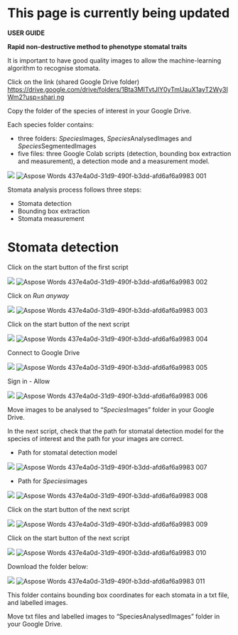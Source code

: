 <h1>This page is currently being updated</h1>


**USER GUIDE** 

**Rapid non-destructive method to phenotype stomatal traits** 

It  is  important  to have good  quality  images  to  allow  the  machine-learning  algorithm to recognise stomata. 

Click on the link  (shared Google Drive folder) [https://drive.google.com/drive/folders/1Bta3MITvtJlY0yTmUauX1ayT2Wy3IWm2?usp=shari ng ](https://drive.google.com/drive/folders/1Bta3MITvtJlY0yTmUauX1ayT2Wy3IWm2?usp=sharing)

Copy the folder of the species of interest in your Google Drive. 

Each species folder contains:  

- three folders: *Species*Images, *Species*AnalysedImages and *Species*SegmentedImages 
- five files: three Google Colab scripts (detection, bounding box extraction and measurement), a detection mode and a measurement model. 

![](Aspose.Words.437e4a0d-31d9-490f-b3dd-afd6af6a9983.001.jpeg)
![Aspose Words 437e4a0d-31d9-490f-b3dd-afd6af6a9983 001](https://user-images.githubusercontent.com/116483670/197507867-5ef08c50-a4e8-41e8-99d4-c22d0f4113da.jpeg)

Stomata analysis process follows three steps: 

- Stomata detection 
- Bounding box extraction 
- Stomata measurement 

<h1>Stomata detection</h1> 

Click on the start button of the first script 

![](Aspose.Words.437e4a0d-31d9-490f-b3dd-afd6af6a9983.002.png)
![Aspose Words 437e4a0d-31d9-490f-b3dd-afd6af6a9983 002](https://user-images.githubusercontent.com/116483670/197507879-907bfb64-3f6a-4d91-a431-7b96210f14d9.png)

Click on *Run anyway* 

![](Aspose.Words.437e4a0d-31d9-490f-b3dd-afd6af6a9983.003.png)
![Aspose Words 437e4a0d-31d9-490f-b3dd-afd6af6a9983 003](https://user-images.githubusercontent.com/116483670/197507886-49584c62-680d-4b63-be01-680562a464e4.png)

Click on the start button of the next script 

![](Aspose.Words.437e4a0d-31d9-490f-b3dd-afd6af6a9983.004.png)
![Aspose Words 437e4a0d-31d9-490f-b3dd-afd6af6a9983 004](https://user-images.githubusercontent.com/116483670/197507897-3dc3f358-42a3-42ae-9964-691be8a953bc.png)


Connect to Google Drive

![](Aspose.Words.437e4a0d-31d9-490f-b3dd-afd6af6a9983.005.png)
![Aspose Words 437e4a0d-31d9-490f-b3dd-afd6af6a9983 005](https://user-images.githubusercontent.com/116483670/197507917-3fe0573f-c431-452f-8b8f-c88d7ef7a05b.png)

Sign in - Allow 

![](Aspose.Words.437e4a0d-31d9-490f-b3dd-afd6af6a9983.006.png)
![Aspose Words 437e4a0d-31d9-490f-b3dd-afd6af6a9983 006](https://user-images.githubusercontent.com/116483670/197507937-c2c0766c-b020-45fb-aa34-c1ed12895b4f.png)




Move images to be analysed to “*Species*Images” folder in your Google Drive. 

In the next script, check that the path for stomatal detection model for the species of interest and the path for your images are correct. 

- Path for stomatal detection model 

![](Aspose.Words.437e4a0d-31d9-490f-b3dd-afd6af6a9983.007.png)
![Aspose Words 437e4a0d-31d9-490f-b3dd-afd6af6a9983 007](https://user-images.githubusercontent.com/116483670/197507952-422d7404-f684-44a9-9a35-3b8595658779.png)

- Path for *Species*images 

![](Aspose.Words.437e4a0d-31d9-490f-b3dd-afd6af6a9983.008.png)
![Aspose Words 437e4a0d-31d9-490f-b3dd-afd6af6a9983 008](https://user-images.githubusercontent.com/116483670/197507962-75146be5-f0d0-4a09-a0d1-255048322dfc.png)

Click on the start button of the next script 

![](Aspose.Words.437e4a0d-31d9-490f-b3dd-afd6af6a9983.009.png)
![Aspose Words 437e4a0d-31d9-490f-b3dd-afd6af6a9983 009](https://user-images.githubusercontent.com/116483670/197507968-1062962f-c447-4923-9cd5-9f2165582334.png)

Click on the start button of the next script 

![](Aspose.Words.437e4a0d-31d9-490f-b3dd-afd6af6a9983.010.png)
![Aspose Words 437e4a0d-31d9-490f-b3dd-afd6af6a9983 010](https://user-images.githubusercontent.com/116483670/197507978-3e95276d-0ca4-41e2-b3b3-228b15f60476.png)

Download the folder below: 

![](Aspose.Words.437e4a0d-31d9-490f-b3dd-afd6af6a9983.011.jpeg)
![Aspose Words 437e4a0d-31d9-490f-b3dd-afd6af6a9983 011](https://user-images.githubusercontent.com/116483670/197507983-db1fdd0a-ad19-4128-9706-b04d70a745aa.jpeg)

This folder contains bounding box coordinates for each stomata in a txt file, and labelled images.  

Move txt files and labelled images to “SpeciesAnalysedImages” folder in your Google Drive.



